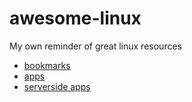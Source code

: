 # awesome-linux
My own reminder of great linux resources
* [bookmarks](bookmarks.md)
* [apps](apps.md)
* [serverside apps](serverside-apps.md)
